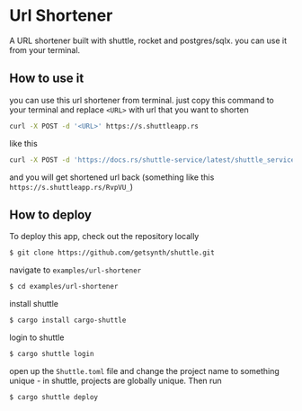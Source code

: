 # Url Shortener

A URL shortener built with shuttle, rocket and postgres/sqlx. you can use it from your terminal.

## How to use it

you can use this url shortener from terminal. just copy this command to your terminal and replace `<URL>` with url that you want to shorten

```bash
curl -X POST -d '<URL>' https://s.shuttleapp.rs
```

like this

```bash
curl -X POST -d 'https://docs.rs/shuttle-service/latest/shuttle_service/' https://s.shuttleapp.rs
```

and you will get shortened url back (something like this `https://s.shuttleapp.rs/RvpVU_`)

## How to deploy

To deploy this app, check out the repository locally

```bash
$ git clone https://github.com/getsynth/shuttle.git
```

navigate to `examples/url-shortener`

```bash
$ cd examples/url-shortener
```

install shuttle

```bash
$ cargo install cargo-shuttle
```

login to shuttle

```bash
$ cargo shuttle login
```

open up the `Shuttle.toml` file and change the project name to something 
unique - in shuttle, projects are globally unique. Then run

```bash
$ cargo shuttle deploy
```
